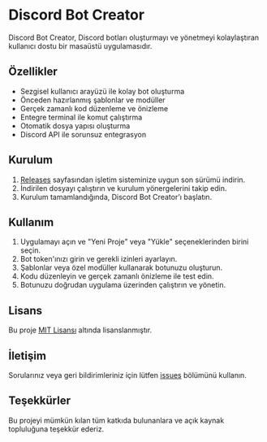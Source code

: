 # Discord Bot Creator

Discord Bot Creator, Discord botları oluşturmayı ve yönetmeyi kolaylaştıran kullanıcı dostu bir masaüstü uygulamasıdır.

## Özellikler

- Sezgisel kullanıcı arayüzü ile kolay bot oluşturma
- Önceden hazırlanmış şablonlar ve modüller
- Gerçek zamanlı kod düzenleme ve önizleme
- Entegre terminal ile komut çalıştırma
- Otomatik dosya yapısı oluşturma
- Discord API ile sorunsuz entegrasyon

## Kurulum

1. [Releases](https://github.com/iphysicc/Discord-Bot-Creator/releases) sayfasından işletim sisteminize uygun son sürümü indirin.
2. İndirilen dosyayı çalıştırın ve kurulum yönergelerini takip edin.
3. Kurulum tamamlandığında, Discord Bot Creator'ı başlatın.

## Kullanım

1. Uygulamayı açın ve "Yeni Proje" veya "Yükle" seçeneklerinden birini seçin.
2. Bot token'ınızı girin ve gerekli izinleri ayarlayın.
3. Şablonlar veya özel modüller kullanarak botunuzu oluşturun.
4. Kodu düzenleyin ve gerçek zamanlı önizleme ile test edin.
5. Botunuzu doğrudan uygulama üzerinden çalıştırın ve yönetin.

## Lisans

Bu proje [MIT Lisansı](LICENSE) altında lisanslanmıştır.

## İletişim

Sorularınız veya geri bildirimleriniz için lütfen [issues](https://github.com/iphysicc/Discord-Bot-Creator/issues) bölümünü kullanın.

## Teşekkürler

Bu projeyi mümkün kılan tüm katkıda bulunanlara ve açık kaynak topluluğuna teşekkür ederiz.
